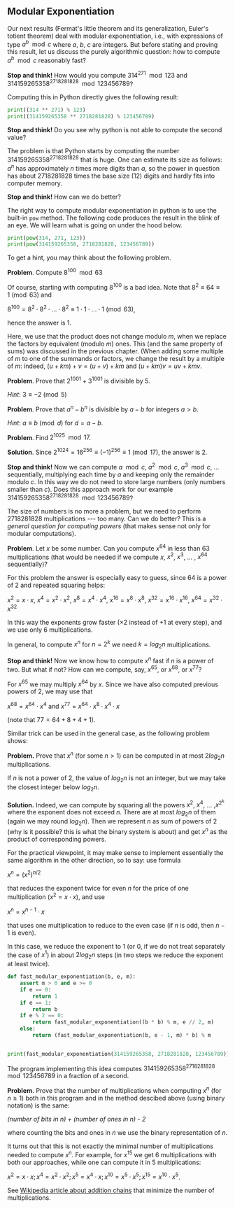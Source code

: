 ## Modular Exponentiation
Our next results (Fermat's little theorem and its generalization, Euler's totient theorem) deal with modular exponentiation, i.e., with expressions of type $a^b\mod{c}$ where $a$, $b$, $c$ are integers. But before stating and proving this result, let us discuss the purely algorithmic question: how to compute $a^b\mod{c}$ reasonably fast?

__Stop and think!__ How would you compute $314^{271}\mod{123}$ and $314159265358^{2718281828}\mod{123456789}$?

Computing this in Python directly gives the following result:
```python
print((314 ** 271) % 123)
print((314159265358 ** 2718281828) % 123456789)
```
__Stop and think!__ Do you see why python is not able to compute the second value?

The problem is that Python starts by computing the number $314159265358^{2718281828}$ that is huge. One can estimate its size as follows: $a^n$ has approximately $n$ times more digits than $a$, so the power in question has about $2718281828$ times the base size ($12$) digits and hardly fits into computer memory. 

__Stop and think!__ How can we do better?

The right way to compute modular exponentiation in python is to use the built-in `pow` method. The following code produces the result in the blink of an eye. We will learn what is going on under the hood below.

```python
print(pow(314, 271, 123))
print(pow(314159265358, 2718281828, 123456789))
```
To get a hint, you may think about the following problem.

__Problem__. Compute $8^{100}\mod{63}$

Of course, starting with computing $8^{100}$ is a bad idea. Note that $8^2 \equiv 64 \equiv 1\pmod{63}$ and

$8^{100} = 8^2 \cdot 8^2 \cdot ... \cdot 8^2 \equiv 1 \cdot 1 \cdot ... \cdot 1 \pmod{63}$,

hence the answer is $1$. 

Here, we use that the product does not change modulo $m$, when we replace the factors by equivalent (modulo $m$) ones. This (and the same property of sums) was discussed in the previous chapter. (When adding some multiple of $m$ to one of the summands or factors, we change the result by a multiple of $m$: indeed, $(u + km) + v = (u + v) + km$ and $(u + km)v = uv + kmv$.

__Problem__. Prove that $2^{1001} + 3^{1001}$ is divisible by $5$.

_Hint_: $3 \equiv -2\pmod{5}$

__Problem__. Prove that $a^n - b^n$ is divisible by $a - b$ for integers $a > b$.

_Hint_: $a \equiv b\pmod{d}$ for $d = a - b$.

__Problem__. Find $2^{1025}\mod{17}$.

__Solution__. Since $2^{1024} = 16^{256} \equiv (-1)^{256} \equiv 1 \pmod{17}$, the answer is $2$.

__Stop and think!__ Now we can compute $a\mod{c}$, $a^2\mod{c}$, $a^3\mod{c}$, ... sequentially, multiplying each time by $a$ and keeping only the remainder modulo $c$. In this way we do not need to store large numbers (only numbers smaller than $c$). Does this approach work for our example $314159265358^{2718281828}\mod{123456789}$?

The size of numbers is no more a problem, but we need to perform $2718281828$ multiplications --- too many. Can we do better? This is a _general question for computing powers_ (that makes sense not only for modular computations).

__Problem__. 
Let $x$ be some number. Can you compute $x^{64}$ in less than $63$ multiplications (that would be needed if we compute $x$, $x^2$, $x^3$, ... , $x^{64}$ sequentially)?

For this problem the answer is especially easy to guess, since $64$ is a power of $2$ and repeated squaring helps:

$x^2 = x \cdot x$, $x^4 = x^2 \cdot x^2$, $x^8 = x^4 \cdot x^4$, $x^{16} = x^8 \cdot x^8$, $x^{32} = x^{16} \cdot x^{16}$, $x^{64} = x^{32} \cdot x^{32}$

In this way the exponents grow faster ($\times 2$ instead of $+1$ at every step), and we use only $6$ multiplications. 

In general, to compute $x^n$ for $n = 2^k$ we need $k = log_2{n}$ multiplications.

__Stop and think!__ Now we know how to compute $x^n$ fast if $n$ is a power of two. But what if not? How can we compute, say, $x^{65}$, or $x^{68}$, or $x^{77}$?

For $x^{65}$ we may multiply $x^{64}$ by $x$. Since we have also computed previous powers of $2$, we may use that

$x^{68} = x^{64} \cdot x^4$ and $x^{77} = x^{64} \cdot x^8 \cdot x^4 \cdot x$

(note that $77 = 64 + 8 + 4 + 1$).

Similar trick can be used in the general case, as the following problem shows:

__Problem.__
Prove that $x^n$ (for some $n > 1$) can be computed in at most $2log_2{n}$ multiplications.

If $n$ is not a power of $2$, the value of $log_2{n}$ is not an integer, but we may take the closest integer below $log_2{n}$.

__Solution.__
Indeed, we can compute by squaring all the powers $x^2$, $x^4$, ... ,$x^{2^k}$ where the exponent does not exceed $n$. There are at most $log_2{n}$ of them (again we may round $log_2{n}$). Then we represent $n$ as sum of powers of $2$ (why is it possible? this is what the binary system is about) and get $x^n$ as the product of corresponding powers.

For the practical viewpoint, it may make sense to implement essentially the same algorithm in the other direction, so to say: use formula

$x^n = (x^2)^{n/2}$

that reduces the exponent twice for even $n$ for the price of one multiplication ($x^2 = x \cdot x$), and use

$x^n = x^{n-1} \cdot x$

that uses one multiplication to reduce to the even case (if $n$ is odd, then $n-1$ is even). 

In this case, we reduce the exponent to $1$ (or $0$, if we do not treat separately the case of $x^1$) in about $2log_2{n}$ steps (in two steps we reduce the exponent at least twice).

```python
def fast_modular_exponentiation(b, e, m):
    assert m > 0 and e >= 0
    if e == 0:
        return 1
    if e == 1:
        return b
    if e % 2 == 0:
        return fast_modular_exponentiation((b * b) % m, e // 2, m)
    else:
        return (fast_modular_exponentiation(b, e - 1, m) * b) % m


print(fast_modular_exponentiation(314159265358, 2718281828, 123456789))
```

The program implementing this idea computes $314159265358^{2718281828}\mod{123456789}$ in a fraction of a second.

__Problem.__
Prove that the number of multiplications when computing $x^n$ (for $n \ge 1$) both in this program and in the method descibed above (using binary notation) is the same: 

_(number of bits in n) + (number of ones in n) - 2_

where counting the bits and ones in $n$ we use the binary representation of $n$.

It turns out that this is not exactly the minimal number of multiplications needed to compute $x^n$. For example, for $x^{15}$ we get $6$ multiplications with both our approaches, while one can compute it in $5$ multiplications:

$x^2 = x \cdot x; x^4 = x^2 \cdot x^2; x^5 = x^4 \cdot x; x^{10} = x^5 \cdot x^5; x^{15} = x^{10} \cdot x^5$.

See [Wikipedia article about addition chains](https://en.wikipedia.org/wiki/Addition-chain_exponentiation) that minimize the number of multiplications.
